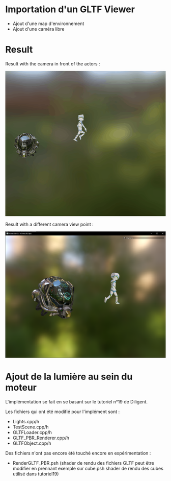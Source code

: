 # Importation d'un GLTF Viewer

* Ajout d'une map d'environnement
* Ajout d'une caméra libre

# Result

Result with the camera in front of the actors :

![](DemoGLTF.gif)

Result with a different camera view point :

![](DemoGLTFdif.PNG)

# Ajout de la lumière au sein du moteur

L'implémentation se fait en se basant sur le tutoriel n°19 de Diligent.

Les fichiers qui ont été modifié pour l'implément sont :

* Lights.cpp/h
* TestScene.cpp/h
* GLTFLoader.cpp/h
* GLTF_PBR_Renderer.cpp/h
* GLTFObject.cpp/h

Des fichiers n'ont pas encore été touché encore en expérimentation :
* RenderGLTF_PBR.psh (shader de rendu des fichiers GLTF peut être modifier en prennant exemple sur cube.psh shader de rendu des cubes utilisé dans tutoriel19)
